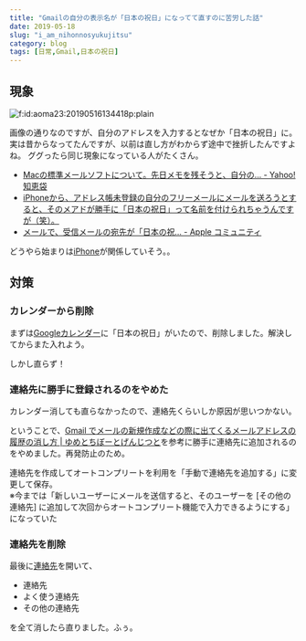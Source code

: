 ```yaml
---
title: "Gmailの自分の表示名が「日本の祝日」になってて直すのに苦労した話"
date: 2019-05-18
slug: "i_am_nihonnosyukujitsu"
category: blog
tags: [日常,Gmail,日本の祝日]
---
```

<h2>現象</h2>

<p><span itemscope itemtype="http://schema.org/Photograph"><img src="https://cdn-ak.f.st-hatena.com/images/fotolife/a/aoma23/20190516/20190516134418.png" alt="f:id:aoma23:20190516134418p:plain" title="f:id:aoma23:20190516134418p:plain" class="hatena-fotolife" itemprop="image"></span></p>

<p>画像の通りなのですが、自分のアドレスを入力するとなぜか「日本の祝日」に。
実は昔からなってたんですが、以前は直し方がわからず途中で挫折したんですよね。
ググったら同じ現象になっている人がたくさん。</p>

<ul>
<li><a href="https://detail.chiebukuro.yahoo.co.jp/qa/question_detail/q10154343820">Mac&#x306E;&#x6A19;&#x6E96;&#x30E1;&#x30FC;&#x30EB;&#x30BD;&#x30D5;&#x30C8;&#x306B;&#x3064;&#x3044;&#x3066;&#x3002;&#x5148;&#x65E5;&#x30E1;&#x30E2;&#x3092;&#x6B8B;&#x305D;&#x3046;&#x3068;&#x3001;&#x81EA;&#x5206;&#x306E;... - Yahoo!&#x77E5;&#x6075;&#x888B;</a></li>
<li><a href="https://twitter.com/_dj_jin_/status/549528828079394816">iPhoneから、アドレス帳未登録の自分のフリーメールにメールを送ろうとすると、そのメアドが勝手に「日本の祝日」って名前を付けられちゃうんですが（笑）。</a></li>
<li><a href="https://discussionsjapan.apple.com/thread/10155819">&#x30E1;&#x30FC;&#x30EB;&#x3067;&#x3001;&#x53D7;&#x4FE1;&#x30E1;&#x30FC;&#x30EB;&#x306E;&#x5B9B;&#x5148;&#x304C;&#x300C;&#x65E5;&#x672C;&#x306E;&#x795D;&hellip; - Apple &#x30B3;&#x30DF;&#x30E5;&#x30CB;&#x30C6;&#x30A3;</a></li>
</ul>


<p>どうやら始まりは<a class="keyword" href="http://d.hatena.ne.jp/keyword/iPhone">iPhone</a>が関係していそう。。</p>

<h2>対策</h2>

<h3>カレンダーから削除</h3>

<p>まずは<a class="keyword" href="http://d.hatena.ne.jp/keyword/Google%A5%AB%A5%EC%A5%F3%A5%C0%A1%BC">Googleカレンダー</a>に「日本の祝日」がいたので、削除しました。解決してからまた入れよう。</p>

<p>しかし直らず！</p>

<h3>連絡先に勝手に登録されるのをやめた</h3>

<p>カレンダー消しても直らなかったので、連絡先くらいしか原因が思いつかない。</p>

<p>ということで、<a href="https://blog.dreamhive.co.jp/yama/11543.html">Gmail &#x3067;&#x30E1;&#x30FC;&#x30EB;&#x306E;&#x65B0;&#x898F;&#x4F5C;&#x6210;&#x306A;&#x3069;&#x306E;&#x969B;&#x306B;&#x51FA;&#x3066;&#x304F;&#x308B;&#x30E1;&#x30FC;&#x30EB;&#x30A2;&#x30C9;&#x30EC;&#x30B9;&#x306E;&#x5C65;&#x6B74;&#x306E;&#x6D88;&#x3057;&#x65B9; | &#x3086;&#x3081;&#x3068;&#x3061;&#x307C;&#x30FC;&#x3068;&#x3052;&#x3093;&#x3058;&#x3064;&#x3068;</a>を参考に勝手に連絡先に追加されるのをやめました。再発防止のため。</p>

<p>連絡先を作成してオートコンプリートを利用を「手動で連絡先を追加する」に変更して保存。<br/>
※今までは「新しいユーザーにメールを送信すると、そのユーザーを [その他の連絡先] に追加して次回からオートコンプリート機能で入力できるようにする」になっていた</p>

<h3>連絡先を削除</h3>

<p>最後に<a href="https://contacts.google.com">連絡先</a>を開いて、</p>

<ul>
<li>連絡先</li>
<li>よく使う連絡先</li>
<li>その他の連絡先</li>
</ul>


<p>を全て消したら直りました。ふぅ。</p>

